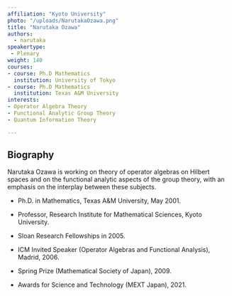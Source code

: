 ```yaml
---
affiliation: "Kyoto University"
photo: "/uploads/NarutakaOzawa.png"
title: "Narutaka Ozawa"
authors:
  - narutaka
speakertype:
 - Plenary
weight: 140
courses:
- course: Ph.D Mathematics
  institution: University of Tokyo
- course: Ph.D Mathematics
  institution: Texas A&M University
interests:
- Operator Algebra Theory
- Functional Analytic Group Theory
- Quantum Information Theory

---
```

## Biography
Narutaka Ozawa is working on theory of operator algebras on Hilbert spaces and on the functional analytic aspects of the group theory, with an emphasis on the interplay between these subjects.

* Ph.D. in Mathematics, Texas A&M University, May 2001.
* Professor, Research Institute for Mathematical Sciences, Kyoto University.

* Sloan Research Fellowships in 2005.
* ICM Invited Speaker (Operator Algebras and Functional Analysis), Madrid, 2006.
* Spring Prize (Mathematical Society of Japan), 2009.
* Awards for Science and Technology (MEXT Japan), 2021.
